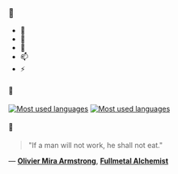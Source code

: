 ### 👋

- 🔭
- 🌱
- 💬
- 📫
- ⚡

#### 🧏

[![Most used languages](https://github-readme-stats-aynah.vercel.app/api/top-langs/?username=aynh&theme=solarized-dark&langs_count=6&layout=compact&hide_title=true)](https://github.com/anuraghazra/github-readme-stats#gh-dark-mode-only)
[![Most used languages](https://github-readme-stats-aynah.vercel.app/api/top-langs/?username=aynh&theme=solarized-light&langs_count=6&layout=compact&hide_title=true)](https://github.com/anuraghazra/github-readme-stats#gh-light-mode-only)

#### 💬

> "If a man will not work, he shall not eat."

&mdash; [**Olivier Mira Armstrong**](https://myanimelist.net/character.php?q=Olivier%20Mira%20Armstrong&cat=character), [**Fullmetal Alchemist**](https://myanimelist.net/search/all?q=Fullmetal%20Alchemist&cat=all)
